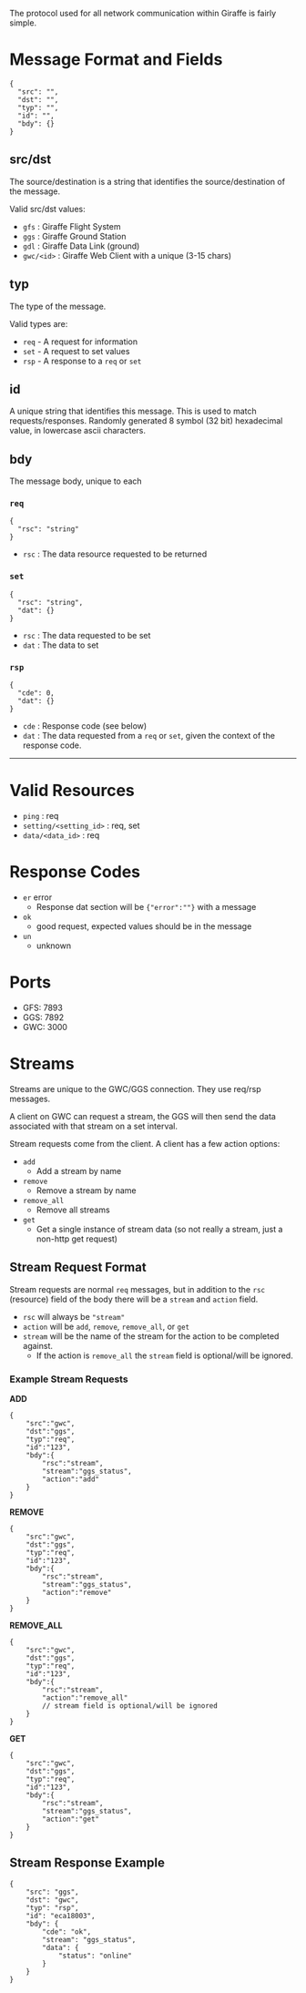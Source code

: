 The protocol used for all network communication within Giraffe is fairly
simple.

# Message Format and Fields
```jsonc
{
  "src": "",
  "dst": "",
  "typ": "",
  "id": "",
  "bdy": {}
}
```
## src/dst
The source/destination is a string that identifies the source/destination of
the message.

Valid src/dst values:
- `gfs` : Giraffe Flight System
- `ggs` : Giraffe Ground Station
- `gdl` : Giraffe Data Link (ground)
- `gwc/<id>` : Giraffe Web Client with a unique <id> (3-15 chars)

## typ
The type of the message.

Valid types are:
- `req` - A request for information
- `set` - A request to set values
- `rsp` - A response to a `req` or `set`

## id
A unique string that identifies this message. This is used to match
requests/responses. Randomly generated 8 symbol (32 bit) hexadecimal value,
in lowercase ascii characters.

## bdy
The message body, unique to each
### `req`
```jsonc
{
  "rsc": "string"
}
```
- `rsc` : The data resource requested to be returned

### `set`
```jsonc
{
  "rsc": "string",
  "dat": {}
}
```
- `rsc` : The data requested to be set
- `dat` : The data to set

### `rsp`
```jsonc
{
  "cde": 0,
  "dat": {}
}
```
- `cde` : Response code (see below)
- `dat` : The data requested from a `req` or `set`, given the context of the
          response code.

***

# Valid Resources
- `ping` : req
- `setting/<setting_id>` : req, set
- `data/<data_id>` : req

# Response Codes
- `er` error
  - Response dat section will be `{"error":""}` with a message
- `ok`
  - good request, expected values should be in the message
- `un`
  - unknown

# Ports
- GFS: 7893
- GGS: 7892
- GWC: 3000

# Streams
Streams are unique to the GWC/GGS connection. They use req/rsp messages.

A client on GWC can request a stream, the GGS will then send the data associated
with that stream on a set interval.

Stream requests come from the client.
A client has a few action options:
- `add`
  - Add a stream by name
- `remove`
  - Remove a stream by name
- `remove_all`
  - Remove all streams
- `get`
  - Get a single instance of stream data (so not really a stream, just a non-http get request)

## Stream Request Format
Stream requests are normal `req` messages, but in addition to the `rsc` (resource) field
of the body there will be a `stream` and `action` field.

- `rsc` will always be `"stream"`
- `action` will be `add`, `remove`, `remove_all`, or `get`
- `stream` will be the name of the stream for the action to be completed against.
  - If the action is `remove_all` the `stream` field is optional/will be ignored.

### Example Stream Requests
**ADD**
```jsonc
{
    "src":"gwc",
    "dst":"ggs",
    "typ":"req",
    "id":"123",
    "bdy":{
        "rsc":"stream",
        "stream":"ggs_status",
        "action":"add"
    }
}
```

**REMOVE**
```jsonc
{
    "src":"gwc",
    "dst":"ggs",
    "typ":"req",
    "id":"123",
    "bdy":{
        "rsc":"stream",
        "stream":"ggs_status",
        "action":"remove"
    }
}
```

**REMOVE_ALL**
```jsonc
{
    "src":"gwc",
    "dst":"ggs",
    "typ":"req",
    "id":"123",
    "bdy":{
        "rsc":"stream",
        "action":"remove_all"
        // stream field is optional/will be ignored
    }
}
```

**GET**
```jsonc
{
    "src":"gwc",
    "dst":"ggs",
    "typ":"req",
    "id":"123",
    "bdy":{
        "rsc":"stream",
        "stream":"ggs_status",
        "action":"get"
    }
}
```

## Stream Response Example
```jsonc
{
    "src": "ggs",
    "dst": "gwc",
    "typ": "rsp",
    "id": "eca18003",
    "bdy": {
        "cde": "ok",
        "stream": "ggs_status",
        "data": {
            "status": "online"
        }
    }
}
```